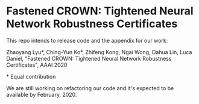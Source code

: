 # Fastened CROWN: Tightened Neural Network Robustness Certificates

This repo intends to release code and the appendix for our work:


Zhaoyang Lyu\*, Ching-Yun Ko\*, Zhifeng Kong, Ngai Wong, Dahua Lin, Luca Daniel, "Fastened CROWN: Tightened Neural Network Robustness Certificates", AAAI 2020

\* Equal contribution

We are still working on refactoring our code and it's expected to be available by February, 2020.
